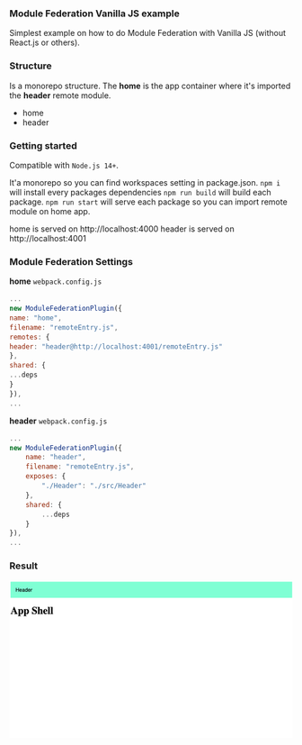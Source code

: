### Module Federation Vanilla JS example
Simplest example on how to do Module Federation with Vanilla JS (without React.js or others).

### Structure
Is a monorepo structure.
The **home** is the app container where it's imported the **header** remote module.

* home
* header



### Getting started
Compatible with `Node.js 14+`.

It'a  monorepo so you can find workspaces setting in package.json.
`npm i` will install every packages dependencies
`npm run build` will build each package.
`npm run start` will serve each package so you can import remote module on home app.

home is served on  http://localhost:4000
header is served on  http://localhost:4001

### Module Federation Settings
**home** `webpack.config.js`
```js
...
new ModuleFederationPlugin({
name: "home",
filename: "remoteEntry.js",
remotes: {
header: "header@http://localhost:4001/remoteEntry.js"
},
shared: {
...deps
}
}),
...
```

**header** `webpack.config.js`
```js
...
new ModuleFederationPlugin({
    name: "header",
    filename: "remoteEntry.js",
    exposes: {
        "./Header": "./src/Header"
    },
    shared: {
        ...deps
    }
}),
...
```
### Result
![img.png](docs/img.png)
